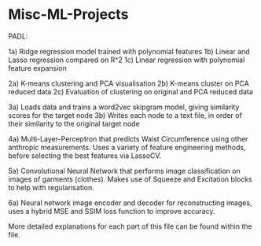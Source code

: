 # Misc-ML-Projects

PADL:
  
  1a) Ridge regression model trained with polynomial features
  1b) Linear and Lasso regression compared on R^2
  1c) Linear regression with polynomial feature expansion

  2a) K-means clustering and PCA visualisation
  2b) K-means cluster on PCA reduced data
  2c) Evaluation of clustering on original and PCA reduced data

  3a) Loads data and trains a word2vec skipgram model, giving similarity scores for the target node
  3b) Writes each node to a text file, in order of their similarity to the original target node

  4a) Multi-Layer-Perceptron that predicts Waist Circumference using other anthropic measurements. Uses a variety of feature engineering methods, before selecting the best features via LassoCV.

  5a) Convolutional Neural Network that performs image classification on images of garments (clothes). Makes use of Squeeze and Excitation blocks to help with regularisation.

  6a) Neural network image encoder and decoder for reconstructing images, uses a hybrid MSE and SSIM loss function to improve accuracy.

More detailed explanations for each part of this file can be found within the file.
